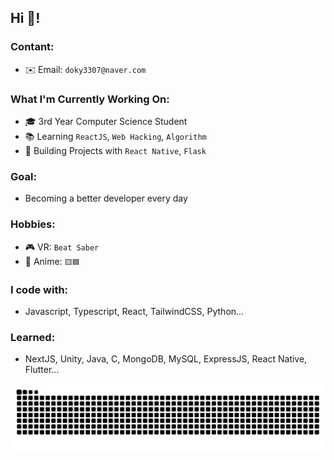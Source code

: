 <h2 align="left">Hi 👋!</h2>

### Contant:

- ✉️ Email: `doky3307@naver.com`

### What I'm Currently Working On:

- 🎓 3rd Year Computer Science Student
- 📚 Learning `ReactJS`, `Web Hacking`, `Algorithm`
- 🚀 Building Projects with `React Native`, `Flask`

### Goal:

- Becoming a better developer every day

### Hobbies:

- 🎮 VR: `Beat Saber`
- 🎥 Anime: `🟨🟦`

### I code with:

- Javascript, Typescript, React, TailwindCSS, Python...

### Learned:

- NextJS, Unity, Java, C, MongoDB, MySQL, ExpressJS, React Native, Flutter...

<picture>
  <source media="(prefers-color-scheme: dark)" srcset="https://github.com/ICE0208/ICE0208/blob/output/github-contribution-grid-snake-dark.svg" />
  <source media="(prefers-color-scheme: light)" srcset="https://github.com/ICE0208/ICE0208/blob/output/github-contribution-grid-snake.svg" />
  <img alt="github-snake" src="https://github.com/ICE0208/ICE0208/blob/output/github-contribution-grid-snake.svg" />
</picture>
